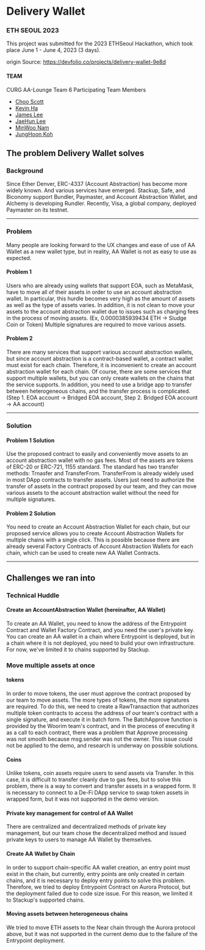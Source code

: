 # Delivery Wallet
### ETH SEOUL 2023

This project was submitted for the 2023 ETHSeoul Hackathon, which took place June 1 - June 4, 2023 (3 days).

origin Source: <https://devfolio.co/projects/delivery-wallet-9e8d>

#### TEAM

CURG AA-Lounge Team 6 Participating Team Members

- [Choo Scott](https://github.com/scottXchoo)
- [Kevin Ha](https://github.com/onlyhyde)
- [James Lee](https://github.com/hereokay)
- [JaeHun Lee](https://github.com/Resister-boy)
- [MinWoo Nam](https://github.com/minwoogramer)
- [JungHoon Koh](https://github.com/kjh24871)

## The problem Delivery Wallet solves

### Background

Since Ether Denver, ERC-4337 (Account Abstraction) has become more widely known. And various services have emerged. Stackup, Safe, and Biconomy support Bundler, Paymaster, and Account Abstraction Wallet, and Alchemy is developing Rundler. Recently, Visa, a global company, deployed Paymaster on its testnet.

---

### Problem

Many people are looking forward to the UX changes and ease of use of AA Wallet as a new wallet type, but in reality, AA Wallet is not as easy to use as expected.

#### Problem 1

Users who are already using wallets that support EOA, such as MetaMask, have to move all of their assets in order to use an account abstraction wallet. In particular, this hurdle becomes very high as the amount of assets as well as the type of assets varies. In addition, it is not clean to move your assets to the account abstraction wallet due to issues such as charging fees in the process of moving assets. (Ex, 0.0000385939434 ETH -> Sludge Coin or Token)
Multiple signatures are required to move various assets.

#### Problem 2

There are many services that support various account abstraction wallets, but since account abstraction is a contract-based wallet, a contract wallet must exist for each chain. Therefore, it is inconvenient to create an account abstraction wallet for each chain. Of course, there are some services that support multiple wallets, but you can only create wallets on the chains that the service supports. In addition, you need to use a bridge app to transfer between heterogeneous chains, and the transfer process is complicated. (Step 1. EOA account -> Bridged EOA account, Step 2. Bridged EOA account -> AA account)

---

### Solution

#### Problem 1 Solution

Use the proposed contract to easily and conveniently move assets to an account abstraction wallet with no gas fees. Most of the assets are tokens of ERC-20 or ERC-721, 1155 standard. The standard has two transfer methods: Trnasfer and TransferFrom. TransferFrom is already widely used in most DApp contracts to transfer assets. Users just need to authorize the transfer of assets in the contract proposed by our team, and they can move various assets to the account abstraction wallet without the need for multiple signatures.

#### Problem 2 Solution

You need to create an Account Abstraction Wallet for each chain, but our proposed service allows you to create Account Abstraction Wallets for multiple chains with a single click. This is possible because there are already several Factory Contracts of Account Abstraction Wallets for each chain, which can be used to create new AA Wallet Contracts.

---

## Challenges we ran into

### Technical Huddle

#### Create an AccountAbstraction Wallet (hereinafter, AA Wallet)

To create an AA Wallet, you need to know the address of the Entrypoint Contract and Wallet Factory Contract, and you need the user's private key. You can create an AA wallet in a chain where Entrypoint is deployed, but in a chain where it is not deployed, you need to build your own infrastructure. For now, we've limited it to chains supported by Stackup.

### Move multiple assets at once

#### tokens

In order to move tokens, the user must approve the contract proposed by our team to move assets. The more types of tokens, the more signatures are required. To do this, we need to create a RawTransaction that authorizes multiple token contracts to access the address of our team's contract with a single signature, and execute it in batch form. The BatchApprove function is provided by the Woorim team's contract, and in the process of executing it as a call to each contract, there was a problem that Approve processing was not smooth because msg.sender was not the owner. This issue could not be applied to the demo, and research is underway on possible solutions.

#### Coins

Unlike tokens, coin assets require users to send assets via Transfer. In this case, it is difficult to transfer cleanly due to gas fees, but to solve this problem, there is a way to convert and transfer assets in a wrapped form. It is necessary to connect to a De-Fi DApp service to swap token assets in wrapped form, but it was not supported in the demo version.

#### Private key management for control of AA Wallet

There are centralized and decentralized methods of private key management, but our team chose the decentralized method and issued private keys to users to manage AA Wallet by themselves.

#### Create AA Wallet by Chain

In order to support chain-specific AA wallet creation, an entry point must exist in the chain, but currently, entry points are only created in certain chains, and it is necessary to deploy entry points to solve this problem. Therefore, we tried to deploy Entrypoint Contract on Aurora Protocol, but the deployment failed due to code size issue. For this reason, we limited it to Stackup's supported chains.

#### Moving assets between heterogeneous chains

We tried to move ETH assets to the Near chain through the Aurora protocol above, but it was not supported in the current demo due to the failure of the Entrypoint deployment.
